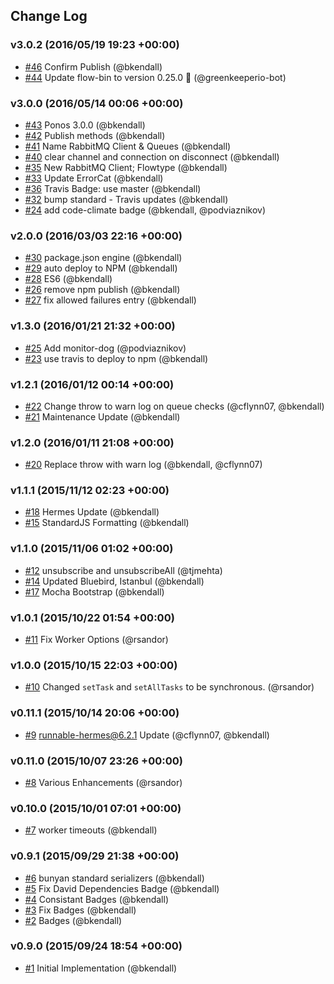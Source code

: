 ## Change Log

### v3.0.2 (2016/05/19 19:23 +00:00)
- [#46](https://github.com/Runnable/ponos/pull/46) Confirm Publish (@bkendall)
- [#44](https://github.com/Runnable/ponos/pull/44) Update flow-bin to version 0.25.0 🚀 (@greenkeeperio-bot)

### v3.0.0 (2016/05/14 00:06 +00:00)
- [#43](https://github.com/Runnable/ponos/pull/43) Ponos 3.0.0 (@bkendall)
- [#42](https://github.com/Runnable/ponos/pull/42) Publish methods (@bkendall)
- [#41](https://github.com/Runnable/ponos/pull/41) Name RabbitMQ Client & Queues (@bkendall)
- [#40](https://github.com/Runnable/ponos/pull/40) clear channel and connection on disconnect (@bkendall)
- [#35](https://github.com/Runnable/ponos/pull/35) New RabbitMQ Client; Flowtype (@bkendall)
- [#33](https://github.com/Runnable/ponos/pull/33) Update ErrorCat (@bkendall)
- [#36](https://github.com/Runnable/ponos/pull/36) Travis Badge: use master (@bkendall)
- [#32](https://github.com/Runnable/ponos/pull/32) bump standard - Travis updates (@bkendall)
- [#24](https://github.com/Runnable/ponos/pull/24) add code-climate badge (@bkendall, @podviaznikov)

### v2.0.0 (2016/03/03 22:16 +00:00)
- [#30](https://github.com/Runnable/ponos/pull/30) package.json engine (@bkendall)
- [#29](https://github.com/Runnable/ponos/pull/29) auto deploy to NPM (@bkendall)
- [#28](https://github.com/Runnable/ponos/pull/28) ES6 (@bkendall)
- [#26](https://github.com/Runnable/ponos/pull/26) remove npm publish (@bkendall)
- [#27](https://github.com/Runnable/ponos/pull/27) fix allowed failures entry (@bkendall)

### v1.3.0 (2016/01/21 21:32 +00:00)
- [#25](https://github.com/Runnable/ponos/pull/25) Add monitor-dog (@podviaznikov)
- [#23](https://github.com/Runnable/ponos/pull/23) use travis to deploy to npm (@bkendall)

### v1.2.1 (2016/01/12 00:14 +00:00)
- [#22](https://github.com/Runnable/ponos/pull/22) Change throw to warn log on queue checks (@cflynn07, @bkendall)
- [#21](https://github.com/Runnable/ponos/pull/21) Maintenance Update (@bkendall)

### v1.2.0 (2016/01/11 21:08 +00:00)
- [#20](https://github.com/Runnable/ponos/pull/20) Replace throw with warn log (@bkendall, @cflynn07)

### v1.1.1 (2015/11/12 02:23 +00:00)
- [#18](https://github.com/Runnable/ponos/pull/18) Hermes Update (@bkendall)
- [#15](https://github.com/Runnable/ponos/pull/15) StandardJS Formatting (@bkendall)

### v1.1.0 (2015/11/06 01:02 +00:00)
- [#12](https://github.com/Runnable/ponos/pull/12) unsubscribe and unsubscribeAll (@tjmehta)
- [#14](https://github.com/Runnable/ponos/pull/14) Updated Bluebird, Istanbul (@bkendall)
- [#17](https://github.com/Runnable/ponos/pull/17) Mocha Bootstrap (@bkendall)

### v1.0.1 (2015/10/22 01:54 +00:00)
- [#11](https://github.com/Runnable/ponos/pull/11) Fix Worker Options (@rsandor)

### v1.0.0 (2015/10/15 22:03 +00:00)
- [#10](https://github.com/Runnable/ponos/pull/10) Changed `setTask` and `setAllTasks` to be synchronous. (@rsandor)

### v0.11.1 (2015/10/14 20:06 +00:00)
- [#9](https://github.com/Runnable/ponos/pull/9) runnable-hermes@6.2.1 Update (@cflynn07, @bkendall)

### v0.11.0 (2015/10/07 23:26 +00:00)
- [#8](https://github.com/Runnable/ponos/pull/8) Various Enhancements (@rsandor)

### v0.10.0 (2015/10/01 07:01 +00:00)
- [#7](https://github.com/Runnable/ponos/pull/7) worker timeouts (@bkendall)

### v0.9.1 (2015/09/29 21:38 +00:00)
- [#6](https://github.com/Runnable/ponos/pull/6) bunyan standard serializers (@bkendall)
- [#5](https://github.com/Runnable/ponos/pull/5) Fix David Dependencies Badge (@bkendall)
- [#4](https://github.com/Runnable/ponos/pull/4) Consistant Badges (@bkendall)
- [#3](https://github.com/Runnable/ponos/pull/3) Fix Badges (@bkendall)
- [#2](https://github.com/Runnable/ponos/pull/2) Badges (@bkendall)

### v0.9.0 (2015/09/24 18:54 +00:00)
- [#1](https://github.com/Runnable/ponos/pull/1) Initial Implementation (@bkendall)